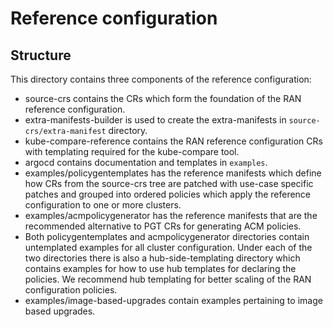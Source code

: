# Reference configuration

## Structure
This directory contains three components of the reference configuration:
 - source-crs contains the CRs which form the foundation of
   the RAN reference configuration.
 - extra-manifests-builder is used to create the extra-manifests in `source-crs/extra-manifest` directory.
 - kube-compare-reference contains the RAN reference configuration CRs with templating required for the kube-compare tool.
 - argocd contains documentation and templates in `examples`.
 - examples/policygentemplates has the reference manifests which define how CRs from the
   source-crs tree are patched with use-case specific patches and grouped into ordered policies which apply the reference configuration to one or more clusters.
 - examples/acmpolicygenerator has the reference manifests that are the recommended alternative to PGT CRs for generating ACM policies.
 - Both policygentemplates and acmpolicygenerator directories contain untemplated examples for all cluster configuration. Under each of the two directories there is also a hub-side-templating directory which contains examples for how to use hub templates for declaring the policies. We recommend hub templating for better scaling of the RAN configuration policies.
 - examples/image-based-upgrades contain examples pertaining to image based upgrades.